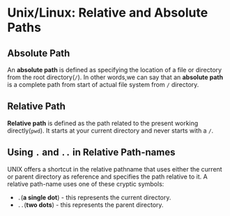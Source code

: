 # Unix/Linux: Relative and Absolute Paths

## Absolute Path
An **absolute path** is defined as specifying the location of a file 
or directory from the root directory(`/`). In other words,we can say 
that an **absolute path** is a complete path from start of actual 
file system from `/` directory.

## Relative Path
**Relative path** is defined as the path related to the present 
working directly(`pwd`). It starts at your current directory and 
never starts with a `/`.

## Using `.` and `..` in Relative Path-names

UNIX offers a shortcut in the relative pathname that uses either 
the current or parent directory as reference and specifies the path 
relative to it. A relative path-name uses one of these cryptic symbols:


* `.`(**a single dot**) - this represents the current directory.
* `..`(**two dots**) - this represents the parent directory.
